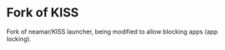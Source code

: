 Fork of KISS
============

Fork of neamar/KISS launcher, being modified to allow blocking apps (app locking).

